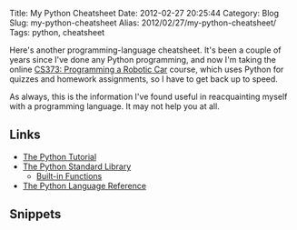 Title: My Python Cheatsheet
Date: 2012-02-27 20:25:44
Category: Blog
Slug: my-python-cheatsheet
Alias: 2012/02/27/my-python-cheatsheet/
Tags: python, cheatsheet


Here's another programming-language cheatsheet. It's been a couple of years since I've done any Python programming, and now I'm taking the online [CS373: Programming a Robotic Car](http://www.udacity.com/) course, which uses Python for quizzes and homework assignments, so I have to get back up to speed.

As always, this is the information I've found useful in reacquainting myself with a programming language. It may not help you at all.
<!--break-->
## Links

- [The Python Tutorial](http://docs.python.org/tutorial/)
- [The Python Standard Library](http://docs.python.org/library/)
   - [Built-in Functions](http://docs.python.org/library/functions.html)
- [The Python Language Reference](http://docs.python.org/reference/)

## Snippets

<script src="https://gist.github.com/3047911.js?file=snippets.py"></script>
